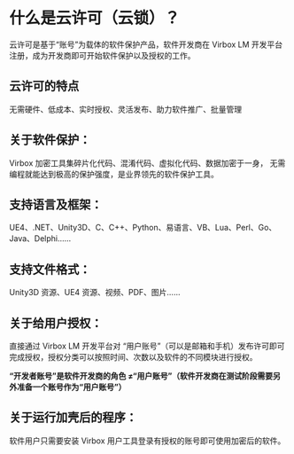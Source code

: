 # **什么是云许可（云锁）？**

云许可是基于“账号”为载体的软件保护产品，软件开发商在 Virbox LM 开发平台注册，成为开发商即可开始软件保护以及授权的工作。

## **云许可的特点**

无需硬件、低成本、实时授权、灵活发布、助力软件推广、批量管理

## **关于软件保护：**

Virbox 加密工具集碎片化代码、混淆代码、虚拟化代码、数据加密于一身， 无需编程就能达到极高的保护强度，是业界领先的软件保护工具。

## **支持语言及框架：**

UE4、.NET、Unity3D、C、C++、Python、易语言、VB、Lua、Perl、Go、Java、Delphi……

## **支持文件格式：**

Unity3D 资源、UE4 资源、视频、PDF、图片……

## **关于给用户授权：**

直接通过 Virbox LM 开发平台对 “用户账号”（可以是邮箱和手机）发布许可即可完成授权，授权分类可以按照时间、次数以及软件的不同模块进行授权。

**“开发者账号”是软件开发商的角色 ≠“用户账号”（软件开发商在测试阶段需要另外准备一个账号作为“用户账号”）**

## **关于运行加壳后的程序：**

软件用户只需要安装 Virbox 用户工具登录有授权的账号即可使用加密后的软件。


